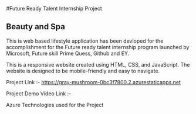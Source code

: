 #Future Ready Talent Internship Project
## Beauty and Spa

This is web based lifestyle application has been devloped for the accomplishment for the Future ready talent internship program launched by Microsoft, Future skill Prime 
Quess, Github and EY.

This is a responsive website created using HTML, CSS, and JavaScript. The website is designed to be mobile-friendly and easy to navigate.

Project Link :- https://gray-mushroom-0bc3f7800.2.azurestaticapps.net

Project Demo Video Link :- 

Azure Technologies used for the Project
